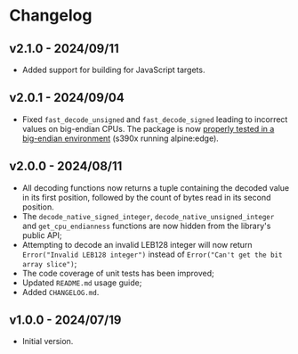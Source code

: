 # Changelog

## v2.1.0 - 2024/09/11
- Added support for building for JavaScript targets.

## v2.0.1 - 2024/09/04
- Fixed ``fast_decode_unsigned`` and ``fast_decode_signed`` leading to incorrect values on big-endian CPUs. The package is now [properly tested in a big-endian environment](https://github.com/BrendoCosta/gleb128/actions/runs/10695379091/job/29648711161) (s390x running alpine:edge).

## v2.0.0 - 2024/08/11
- All decoding functions now returns a tuple containing the decoded value in its first position, followed by the count of bytes read in its second position.
- The ``decode_native_signed_integer``, ``decode_native_unsigned_integer`` and ``get_cpu_endianness`` functions are now hidden from the library's public API;
- Attempting to decode an invalid LEB128 integer will now return ``Error("Invalid LEB128 integer")`` instead of ``Error("Can't get the bit array slice")``;
- The code coverage of unit tests has been improved;
- Updated ``README.md`` usage guide;
- Added ``CHANGELOG.md``.

## v1.0.0 - 2024/07/19
- Initial version.
